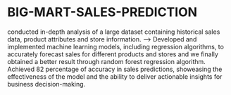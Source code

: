 # BIG-MART-SALES-PREDICTION

conducted in-depth analysis of a large dataset containing historical sales data, product attributes and store information. --> Developed and implemented machine learning models, including regression algorithms, to accurately forecast sales for different products and stores and we finally obtained a better result through random forest regression algorithm.
Achieved 82 percentage of accuracy in sales predictions, showeasing the effectiveness of the model and the ability to deliver actionable insights for business decision-making.
